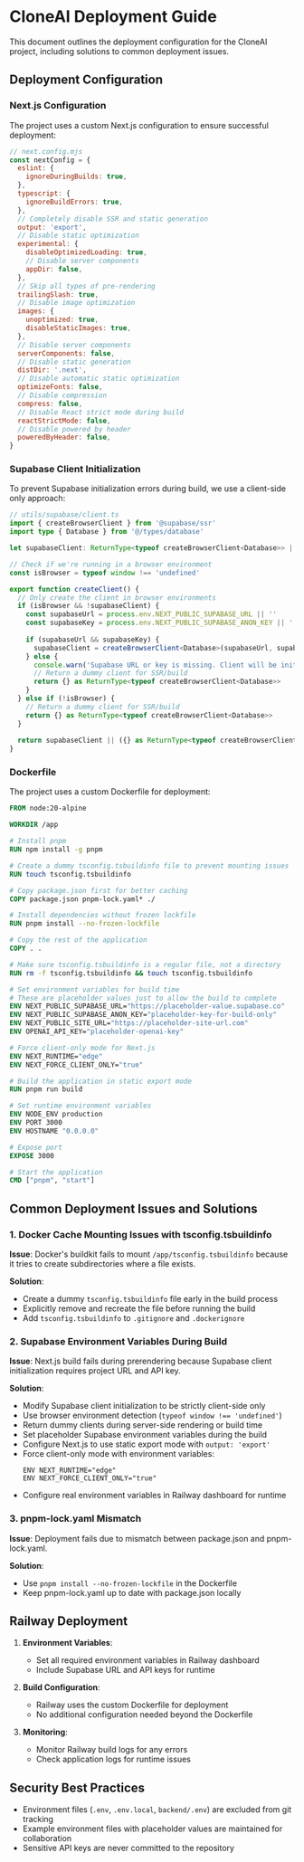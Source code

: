 # CloneAI Deployment Guide

This document outlines the deployment configuration for the CloneAI project, including solutions to common deployment issues.

## Deployment Configuration

### Next.js Configuration

The project uses a custom Next.js configuration to ensure successful deployment:

```javascript
// next.config.mjs
const nextConfig = {
  eslint: {
    ignoreDuringBuilds: true,
  },
  typescript: {
    ignoreBuildErrors: true,
  },
  // Completely disable SSR and static generation
  output: 'export',
  // Disable static optimization
  experimental: {
    disableOptimizedLoading: true,
    // Disable server components
    appDir: false,
  },
  // Skip all types of pre-rendering
  trailingSlash: true,
  // Disable image optimization
  images: {
    unoptimized: true,
    disableStaticImages: true,
  },
  // Disable server components
  serverComponents: false,
  // Disable static generation
  distDir: '.next',
  // Disable automatic static optimization
  optimizeFonts: false,
  // Disable compression
  compress: false,
  // Disable React strict mode during build
  reactStrictMode: false,
  // Disable powered by header
  poweredByHeader: false,
}
```

### Supabase Client Initialization

To prevent Supabase initialization errors during build, we use a client-side only approach:

```typescript
// utils/supabase/client.ts
import { createBrowserClient } from '@supabase/ssr'
import type { Database } from '@/types/database'

let supabaseClient: ReturnType<typeof createBrowserClient<Database>> | null = null

// Check if we're running in a browser environment
const isBrowser = typeof window !== 'undefined'

export function createClient() {
  // Only create the client in browser environments
  if (isBrowser && !supabaseClient) {
    const supabaseUrl = process.env.NEXT_PUBLIC_SUPABASE_URL || ''
    const supabaseKey = process.env.NEXT_PUBLIC_SUPABASE_ANON_KEY || ''
    
    if (supabaseUrl && supabaseKey) {
      supabaseClient = createBrowserClient<Database>(supabaseUrl, supabaseKey)
    } else {
      console.warn('Supabase URL or key is missing. Client will be initialized later.')
      // Return a dummy client for SSR/build
      return {} as ReturnType<typeof createBrowserClient<Database>>
    }
  } else if (!isBrowser) {
    // Return a dummy client for SSR/build
    return {} as ReturnType<typeof createBrowserClient<Database>>
  }
  
  return supabaseClient || ({} as ReturnType<typeof createBrowserClient<Database>>)
}
```

### Dockerfile

The project uses a custom Dockerfile for deployment:

```dockerfile
FROM node:20-alpine

WORKDIR /app

# Install pnpm
RUN npm install -g pnpm

# Create a dummy tsconfig.tsbuildinfo file to prevent mounting issues
RUN touch tsconfig.tsbuildinfo

# Copy package.json first for better caching
COPY package.json pnpm-lock.yaml* ./

# Install dependencies without frozen lockfile
RUN pnpm install --no-frozen-lockfile

# Copy the rest of the application
COPY . .

# Make sure tsconfig.tsbuildinfo is a regular file, not a directory
RUN rm -f tsconfig.tsbuildinfo && touch tsconfig.tsbuildinfo

# Set environment variables for build time
# These are placeholder values just to allow the build to complete
ENV NEXT_PUBLIC_SUPABASE_URL="https://placeholder-value.supabase.co"
ENV NEXT_PUBLIC_SUPABASE_ANON_KEY="placeholder-key-for-build-only"
ENV NEXT_PUBLIC_SITE_URL="https://placeholder-site-url.com"
ENV OPENAI_API_KEY="placeholder-openai-key"

# Force client-only mode for Next.js
ENV NEXT_RUNTIME="edge"
ENV NEXT_FORCE_CLIENT_ONLY="true"

# Build the application in static export mode
RUN pnpm run build

# Set runtime environment variables
ENV NODE_ENV production
ENV PORT 3000
ENV HOSTNAME "0.0.0.0"

# Expose port
EXPOSE 3000

# Start the application
CMD ["pnpm", "start"]
```

## Common Deployment Issues and Solutions

### 1. Docker Cache Mounting Issues with tsconfig.tsbuildinfo

**Issue**: Docker's buildkit fails to mount `/app/tsconfig.tsbuildinfo` because it tries to create subdirectories where a file exists.

**Solution**:
- Create a dummy `tsconfig.tsbuildinfo` file early in the build process
- Explicitly remove and recreate the file before running the build
- Add `tsconfig.tsbuildinfo` to `.gitignore` and `.dockerignore`

### 2. Supabase Environment Variables During Build

**Issue**: Next.js build fails during prerendering because Supabase client initialization requires project URL and API key.

**Solution**:
- Modify Supabase client initialization to be strictly client-side only
- Use browser environment detection (`typeof window !== 'undefined'`)
- Return dummy clients during server-side rendering or build time
- Set placeholder Supabase environment variables during the build
- Configure Next.js to use static export mode with `output: 'export'`
- Force client-only mode with environment variables:
  ```
  ENV NEXT_RUNTIME="edge"
  ENV NEXT_FORCE_CLIENT_ONLY="true"
  ```
- Configure real environment variables in Railway dashboard for runtime

### 3. pnpm-lock.yaml Mismatch

**Issue**: Deployment fails due to mismatch between package.json and pnpm-lock.yaml.

**Solution**:
- Use `pnpm install --no-frozen-lockfile` in the Dockerfile
- Keep pnpm-lock.yaml up to date with package.json locally

## Railway Deployment

1. **Environment Variables**:
   - Set all required environment variables in Railway dashboard
   - Include Supabase URL and API keys for runtime

2. **Build Configuration**:
   - Railway uses the custom Dockerfile for deployment
   - No additional configuration needed beyond the Dockerfile

3. **Monitoring**:
   - Monitor Railway build logs for any errors
   - Check application logs for runtime issues

## Security Best Practices

- Environment files (`.env`, `.env.local`, `backend/.env`) are excluded from git tracking
- Example environment files with placeholder values are maintained for collaboration
- Sensitive API keys are never committed to the repository
